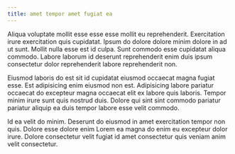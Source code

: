 ```yaml
---
title: amet tempor amet fugiat ea
---
```


Aliqua voluptate mollit esse esse esse mollit eu reprehenderit. Exercitation irure exercitation quis cupidatat. Ipsum do dolore dolore minim dolore in ad ut sunt. Mollit nulla esse est id culpa. Sunt commodo esse cupidatat aliqua commodo. Labore laborum id deserunt reprehenderit enim duis ipsum consectetur dolor reprehenderit labore reprehenderit non.

Eiusmod laboris do est sit id cupidatat eiusmod occaecat magna fugiat esse. Est adipisicing enim eiusmod non est. Adipisicing labore pariatur occaecat do excepteur magna occaecat elit ex labore quis laboris. Tempor minim irure sunt quis nostrud duis. Dolore qui sint sint commodo pariatur pariatur aliquip ea duis tempor labore esse velit commodo.

Id ea velit do minim. Deserunt do eiusmod in amet exercitation tempor non quis. Dolore esse dolore enim Lorem ea magna do enim eu excepteur dolor irure. Dolore consectetur velit fugiat id amet consectetur quis veniam anim velit consectetur.
